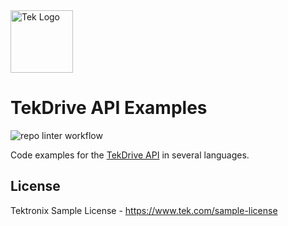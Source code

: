 <picture>
  <source media="(prefers-color-scheme: dark)" srcset="https://theme.tekcloud.com/prod/github/tek-logo-round-dark-mode.png" width="100px">
  <source media="(prefers-color-scheme: light)" srcset="https://theme.tekcloud.com/prod/github/tek-logo-round-light-mode.png" width="100px">
  <img alt="Tek Logo" src="https://theme.tekcloud.com/prod/github/tek-logo-round-light-mode.png" width="100px">
</picture>

# TekDrive API Examples
![repo linter workflow](https://github.com/tektronix/.github/actions/workflows/tek-repo-lint.yml/badge.svg)

Code examples for the [TekDrive API](https://docs.drive.tekcloud.com/) in several languages.

## License
Tektronix Sample License - https://www.tek.com/sample-license
